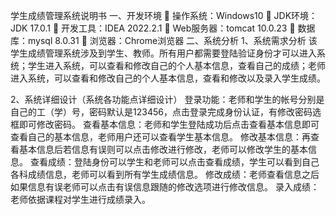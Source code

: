  学生成绩管理系统说明书
一、开发环境
	操作系统：Windows10
	JDK环境：JDK 17.0.1
	开发工具：IDEA 2022.2.1
	Web服务器：tomcat 10.0.23
	数据库：mysql 8.0.31
	浏览器：Chrome浏览器
二、系统分析
1、系统需求分析
该学生成绩管理系统涉及到学生、教师。所有用户都需要登陆验证身份才可以进入系统；学生进入系统，可以查看和修改自己的个人基本信息，查看自己的成绩；老师进入系统，可以查看和修改自己的个人基本信息，查看和修改以及录入学生成绩。
  
2、系统详细设计（系统各功能点详细设计）
登录功能：老师和学生的帐号分别是自己的工（学）号，密码默认是123456，点击登录完成身份认证，有修改密码选框即可修改密码。
查看基本信息：老师和学生登陆成功后点击查看基本信息即可查看自己的基本信息，老师用户还可以查看学生基本信息。
修改基本信息：再查看基本信息后若信息有误则可以点击修改进行修改，老师可以修改学生的基本信息。
查看成绩：登陆身份可以学生和老师可以点击查看成绩，学生可以看到自己各科成绩信息，老师可以看到所有学生成绩信息。
修改成绩：老师查看信息之后如果信息有误老师可以点击有误信息跟随的修改选项进行修改信息。
录入成绩：老师依据课程对学生进行成绩录入。